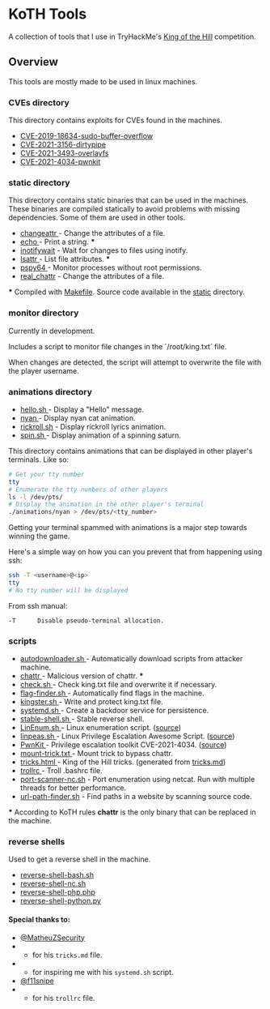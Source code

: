 # KoTH Tools

A collection of tools that I use in TryHackMe's
[King of the Hill](https://tryhackme.com/games/koth) competition.

## Overview

This tools are mostly made to be used in linux machines.

### CVEs directory

This directory contains exploits for CVEs found in the machines.

- [CVE-2019-18634-sudo-buffer-overflow](CVEs/CVE-2019-18634-sudo-buffer-overflow/)
- [CVE-2021-3156-dirtypipe            ](CVEs/CVE-2021-3156-dirtypipe/)
- [CVE-2021-3493-overlayfs            ](CVEs/CVE-2021-3493-overlayfs/)
- [CVE-2021-4034-pwnkit               ](CVEs/CVE-2021-4034-pwnkit/)

### static directory

This directory contains static binaries that can be used in the machines.
These binaries are compiled statically to avoid problems with missing
dependencies. Some of them are used in other tools.

- [changeattr ](static/changeattr)  - Change the attributes of a file.
- [echo       ](static/echo)        - Print a string. **\***
- [inotifywait](static/inotifywait) - Wait for changes to files using inotify.
- [lsattr     ](static/lsattr)      - List file attributes. **\***
- [pspy64     ](static/pspy64)      - Monitor processes without root permissions.
- [real_chattr](static/real_chattr) - Change the attributes of a file.

**\*** Compiled with [Makefile](static/Makefile). Source code available in the [static](static/) directory.

### monitor directory

Currently in development.

Includes a script to monitor file changes in the ´/root/king.txt´ file.

When changes are detected, the script will attempt to overwrite the file with the player username.

### animations directory

- [hello.sh   ](animations/hello.sh)    - Display a "Hello" message.
- [nyan       ](animations/nyan)        - Display nyan cat animation.
- [rickroll.sh](animations/rickroll.sh) - Display rickroll lyrics animation.
- [spin.sh    ](animations/spin.sh)     - Display animation of a spinning saturn.

This directory contains animations that can be displayed in other player's terminals. Like so:

```bash
# Get your tty number
tty
# Enumerate the tty numbers of other players
ls -l /dev/pts/
# Display the animation in the other player's terminal
./animations/nyan > /dev/pts/<tty_number>
```

Getting your terminal spammed with animations is a major step towards winning the game.

Here's a simple way on how you can you prevent that from happening using ssh:

```bash
ssh -T <username>@<ip>
tty
# No tty number will be displayed
```

From ssh manual:

```
-T      Disable pseudo-terminal allocation.
```

<!-- TODO: Add more no tty examples -->

### scripts

- [autodownloader.sh ](autodownloader.sh)  - Automatically download scripts from attacker machine.
- [chattr            ](chattr)             - Malicious version of chattr. **\***
- [check.sh          ](check.sh)           - Check king.txt file and overwrite it if necessary.
- [flag-finder.sh    ](flag-finder.sh)     - Automatically find flags in the machine.
- [kingster.sh       ](kingster.sh)        - Write and protect king.txt file.
- [systemd.sh        ](systemd.sh)         - Create a backdoor service for persistence.
- [stable-shell.sh   ](stable-shell.sh)    - Stable reverse shell.
- [LinEnum.sh        ](LinEnum.sh)         - Linux enumeration script. ([source](https://github.com/rebootuser/LinEnum))
- [linpeas.sh        ](linpeas.sh)         - Linux Privilege Escalation Awesome Script. ([source](https://github.com/carlospolop/PEASS-ng/tree/master/linPEAS))
- [PwnKit            ](PwnKit)             - Privilege escalation toolkit CVE-2021-4034. ([source](https://github.com/ly4k/PwnKit))
- [mount-trick.txt   ](mount-trick.txt)    - Mount trick to bypass chattr.
- [tricks.html       ](tricks.html)        - King of the Hill tricks. (generated from [tricks.md](tricks.md))
- [trollrc           ](trollrc)            - Troll .bashrc file.
- [port-scanner-nc.sh](port-scanner-nc.sh) - Port enumeration using netcat. Run with multiple threads for better performance.
- [url-path-finder.sh](url-path-finder.sh) - Find paths in a website by scanning source code.

**\*** According to KoTH rules **chattr** is the only binary that can be replaced in the machine.

### reverse shells

Used to get a reverse shell in the machine.

- [reverse-shell-bash.sh](reverse-shell-bash.sh)
- [reverse-shell-nc.sh](reverse-shell-nc.sh)
- [reverse-shell-php.php](reverse-shell-php.php)
- [reverse-shell-python.py](reverse-shell-python.py)

#### Special thanks to:

- [@MatheuZSecurity](https://github.com/MatheuZSecurity)
- - for his `tricks.md` file.
- - for inspiring me with his `systemd.sh` script.
- [@f11snipe](https://github.com/f11snipe)
- - for his `trollrc` file.
